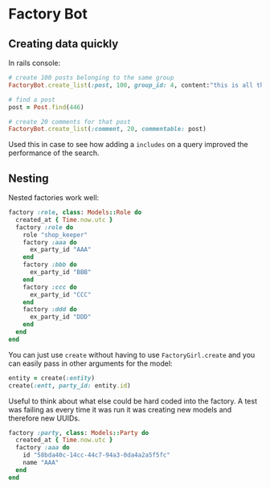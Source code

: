 # Factory Bot

## Creating data quickly

In rails console:

```ruby
# create 100 posts belonging to the same group
FactoryBot.create_list(:post, 100, group_id: 4, content:"this is all the same")

# find a post
post = Post.find(446)

# create 20 comments for that post
FactoryBot.create_list(:comment, 20, commentable: post)
```

Used this in case to see how adding a `includes` on a query improved the performance of the search.

## Nesting

Nested factories work well:

```ruby
factory :role, class: Models::Role do
  created_at { Time.now.utc }
  factory :role do
    role "shop_keeper"
    factory :aaa do
      ex_party_id "AAA"
    end
    factory :bbb do
      ex_party_id "BBB"
    end
    factory :ccc do
      ex_party_id "CCC"
    end
    factory :ddd do
      ex_party_id "DDD"
    end
  end
end
```

You can just use `create` without having to use `FactoryGirl.create` and you can easily pass in other arguments for the model:

```ruby
entity = create(:entity)
create(:entt, party_id: entity.id)
```

Useful to think about what else could be hard coded into the factory. A test was failing as every time it was run it was creating new models and therefore new UUIDs.

```ruby
factory :party, class: Models::Party do
  created_at { Time.now.utc }
  factory :aaa do
    id "58bda40c-14cc-44c7-94a3-0da4a2a5f5fc"
    name "AAA"
  end
end
```
